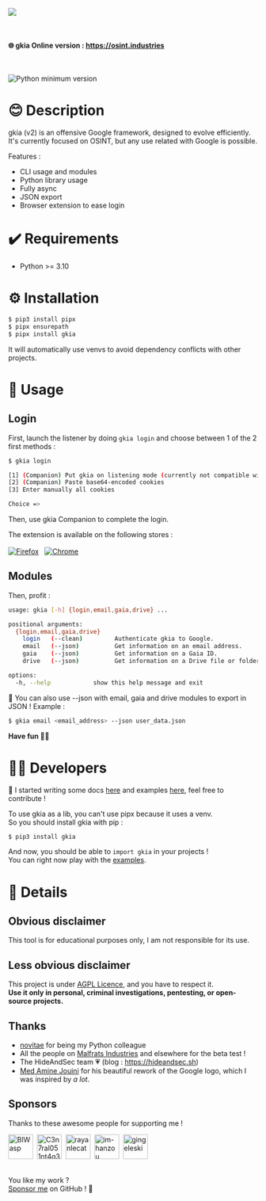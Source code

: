 ![](assets/long_banner.png)

<br>

#### 🌐 gkia Online version : https://osint.industries

<br>

![Python minimum version](https://img.shields.io/badge/Python-3.10%2B-brightgreen)

# 😊 Description

gkia (v2) is an offensive Google framework, designed to evolve efficiently.\
It's currently focused on OSINT, but any use related with Google is possible.

Features :
- CLI usage and modules
- Python library usage
- Fully async
- JSON export
- Browser extension to ease login

# ✔️ Requirements
- Python >= 3.10

# ⚙️ Installation

```bash
$ pip3 install pipx
$ pipx ensurepath
$ pipx install gkia
```
It will automatically use venvs to avoid dependency conflicts with other projects.

# 💃 Usage

## Login

First, launch the listener by doing `gkia login` and choose between 1 of the 2 first methods :
```bash
$ gkia login

[1] (Companion) Put gkia on listening mode (currently not compatible with docker)
[2] (Companion) Paste base64-encoded cookies
[3] Enter manually all cookies

Choice =>
```

Then, use gkia Companion to complete the login.

The extension is available on the following stores :\
\
[![Firefox](https://files.catbox.moe/5g2ld5.png)](https://addons.mozilla.org/en-US/firefox/addon/gkia-companion/)&nbsp;&nbsp;&nbsp;[![Chrome](https://storage.googleapis.com/web-dev-uploads/image/WlD8wC6g8khYWPJUsQceQkhXSlv1/UV4C4ybeBTsZt43U4xis.png)](https://chrome.google.com/webstore/detail/gkia-companion/dpdcofblfbmmnikcbmmiakkclocadjab)

## Modules

Then, profit :
```bash
usage: gkia [-h] {login,email,gaia,drive} ...

positional arguments:
  {login,email,gaia,drive}
    login   (--clean)         Authenticate gkia to Google.
    email   (--json)          Get information on an email address.
    gaia    (--json)          Get information on a Gaia ID.
    drive   (--json)          Get information on a Drive file or folder.

options:
  -h, --help            show this help message and exit
```

📄 You can also use --json with email, gaia and drive modules to export in JSON ! Example :

```bash
$ gkia email <email_address> --json user_data.json
```

**Have fun 🥰💞**

# 🧑‍💻 Developers

📕 I started writing some docs [here](https://github.com/mxrch/gkia/wiki) and examples [here](https://github.com/mxrch/gkia/tree/master/examples), feel free to contribute !

To use gkia as a lib, you can't use pipx because it uses a venv.\
So you should install gkia with pip :
```bash
$ pip3 install gkia
```

And now, you should be able to `import gkia` in your projects !\
You can right now play with the [examples](https://github.com/mxrch/gkia/tree/master/examples).

# 📮 Details

## Obvious disclaimer

This tool is for educational purposes only, I am not responsible for its use.

## Less obvious disclaimer

This project is under [AGPL Licence](https://choosealicense.com/licenses/agpl-3.0/), and you have to respect it.\
**Use it only in personal, criminal investigations, pentesting, or open-source projects.**

## Thanks

- [novitae](https://github.com/novitae) for being my Python colleague
- All the people on [Malfrats Industries](https://discord.gg/sg2YcrC6x9) and elsewhere for the beta test !
- The HideAndSec team 💗 (blog : https://hideandsec.sh)
- [Med Amine Jouini](https://dribbble.com/jouiniamine) for his beautiful rework of the Google logo, which I was inspired by *a lot*.

## Sponsors

Thanks to these awesome people for supporting me !

<!-- sponsors --><a href="https://github.com/BlWasp"><img src="https://github.com/BlWasp.png" width="50px" alt="BlWasp" /></a>&nbsp;&nbsp;<a href="https://github.com/C3n7ral051nt4g3ncy"><img src="https://github.com/C3n7ral051nt4g3ncy.png" width="50px" alt="C3n7ral051nt4g3ncy" /></a>&nbsp;&nbsp;<a href="https://github.com/rayanlecat"><img src="https://github.com/rayanlecat.png" width="50px" alt="rayanlecat" /></a>&nbsp;&nbsp;<a href="https://github.com/im-hanzou"><img src="https://github.com/im-hanzou.png" width="50px" alt="im-hanzou" /></a>&nbsp;&nbsp;<a href="https://github.com/gingeleski"><img src="https://github.com/gingeleski.png" width="50px" alt="gingeleski" /></a>&nbsp;&nbsp;<!-- sponsors -->

\
You like my work ?\
[Sponsor me](https://github.com/sponsors/mxrch) on GitHub ! 🤗
